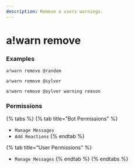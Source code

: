 ```yaml
---
description: Remove a users warnings.
---
```


# a!warn remove

### Examples

```text
a!warn remove @random
```

```text
a!warn remove @sylver
```

```text
a!warn remove @sylver warning reason
```

### Permissions

{% tabs %}
{% tab title="Bot Permissions" %}
* `Manage Messages`
* `Add Reactions`
{% endtab %}

{% tab title="User Permissions" %}
* `Manage Messages`
{% endtab %}
{% endtabs %}

